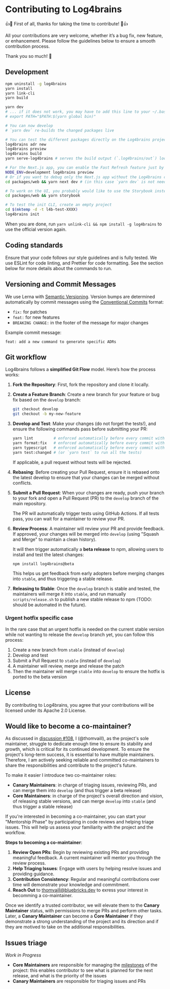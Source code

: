 # Contributing to Log4brains

:+1::tada: First of all, thanks for taking the time to contribute! :tada::+1:

All your contributions are very welcome, whether it’s a bug fix, new feature, or enhancement. Please follow the guidelines below to ensure a smooth contribution process.

Thank you so much! :clap:

## Development

```bash
npm uninstall -g log4brains
yarn install
yarn link-cli
yarn build

yarn dev
# ... if it does not work, you may have to add this line to your ~/.bashrc (or similar):
# export PATH="$PATH:$(yarn global bin)"

# You can now develop
# `yarn dev` re-builds the changed packages live

# You can test the different packages directly on the Log4brains project
log4brains adr new
log4brains preview
log4brains build
yarn serve-log4brains # serves the build output (`.log4brains/out`) locally

# For the Next.js app, you can enable the Fast Refresh feature just by setting NODE_ENV to `development`
NODE_ENV=development log4brains preview
# Or if you want to debug only the Next.js app without the Log4brains custom part, you can run:
cd packages/web && yarn next dev # (in this case `yarn dev` is not needed before running this command)

# To work on the UI, you probably would like to use the Storybook instead:
cd packages/web && yarn storybook

# To test the init CLI, create an empty project
cd $(mktemp -d -t l4b-test-XXXX)
log4brains init
```

When you are done, run `yarn unlink-cli && npm install -g log4brains` to use the official version again.

## Coding standards

Ensure that your code follows our style guidelines and is fully tested. We use ESLint for code linting, and Prettier for code formatting.
See the section below for more details about the commands to run.

## Versioning and Commit Messages

We use Lerna with [Semantic Versioning](https://semver.org/). Version bumps are determined automatically by commit messages using the [Conventional Commits](https://www.conventionalcommits.org/en/v1.0.0/) format:

- `fix:` for patches
- `feat:` for new features
- `BREAKING CHANGE:` in the footer of the message for major changes

Example commit message:

```
feat: add a new command to generate specific ADRs
```

## Git workflow

Log4brains follows a **simplified Git Flow** model. Here’s how the process works:

1. **Fork the Repository**: First, fork the repository and clone it locally.
2. **Create a Feature Branch**: Create a new branch for your feature or bug fix based on the `develop` branch:
   ```bash
   git checkout develop
   git checkout -b my-new-feature
   ```
3. **Develop and Test**: Make your changes (do not forget the tests!), and ensure the following commands pass before submitting your PR:

   ```bash
   yarn lint         # enforced automatically before every commit with husky+lint-staged
   yarn format:fix   # enforced automatically before every commit with husky+lint-staged
   yarn typescript   # enforced automatically before every commit with husky
   yarn test:changed # (or `yarn test` to run all the tests)
   ```

   If applicable, a pull request without tests will be rejected.

4. **Rebasing**: Before creating your Pull Request, ensure it is rebased onto the latest develop to ensure that your changes can be merged without conflicts.

5. **Submit a Pull Request**: When your changes are ready, push your branch to your fork and open a Pull Request (PR) to the `develop` branch of the main repository.

   The PR will automatically trigger tests using GitHub Actions. If all tests pass, you can wait for a maintainer to review your PR.

6. **Review Process**: A maintainer will review your PR and provide feedback. If approved, your changes will be merged into `develop` (using "Squash and Merge" to maintain a clean history).

   It will then trigger automatically a **beta release** to npm, allowing users to install and test the latest changes:

   ```bash
   npm install log4brains@beta
   ```

   This helps us get feedback from early adopters before merging changes into `stable`, and thus triggering a stable release.

7. **Releasing to Stable**: Once the `develop` branch is stable and tested, the maintainers will merge it into `stable`, and run manually `scripts/release.sh` to publish a new stable release to npm (TODO: should be automated in the future).

### Urgent hotfix specific case

In the rare case that an urgent hotfix is needed on the current stable version while not wanting to release the `develop` branch yet, you can follow this process:

1. Create a new branch from `stable` (instead of `develop`)
2. Develop and test
3. Submit a Pull Request to `stable` (instead of `develop`)
4. A maintainer will review, merge and release the patch
5. Then the maintainer will merge `stable` into `develop` to ensure the hotfix is ported to the beta version

## License

By contributing to Log4brains, you agree that your contributions will be licensed under its Apache 2.0 License.

## Would like to become a co-maintainer?

As discussed in [discussion #108](https://github.com/thomvaill/log4brains/discussions/108), I (@thomvaill), as the project's sole maintainer, struggle to dedicate enough time to ensure its stability and growth, which is critical for its continued development. To ensure the project's long-term success, it is essential to have multiple maintainers. Therefore, I am actively seeking reliable and committed co-maintainers to share the responsibilities and contribute to the project's future.

To make it easier I introduce two co-maintainer roles:

- **Canary Maintainers**: in charge of triaging issues, reviewing PRs, and can merge them into `develop` (and thus trigger a beta release)
- **Core Maintainers**: in charge of the project's overall direction and vision, of releasing stable versions, and can merge `develop` into `stable` (and thus trigger a stable release)

If you're interested in becoming a co-maintainer, you can start your "Mentorship Phase" by participating in code reviews and helping triage issues. This will help us assess your familiarity with the project and the workflow.

**Steps to becoming a co-maintainer**:

1. **Review Open PRs**: Begin by reviewing existing PRs and providing meaningful feedback. A current maintainer will mentor you through the review process.
2. **Help Triaging Issues**: Engage with users by helping resolve issues and providing guidance.
3. **Contribution Consistency**: Regular and meaningful contributions over time will demonstrate your knowledge and commitment.
4. **Reach Out** to <thomvaill@bluebricks.dev> to exress your interest in becomming a co-maintainer.

Once we identify a trusted contributor, we will elevate them to the **Canary Maintainer** status, with permissions to merge PRs and perform other tasks.
Later, a **Canary Maintainer** can become a **Core Maintainer** if they demonstrate a strong understanding of the project and its direction and if they are motived to take on the additional responsibilities.

## Issues triage

_Work in Progress_

- **Core Maintainers** are responsible for managing the [milestones](https://github.com/thomvaill/log4brains/milestones) of the project: this enables contributor to see what is planned for the next release, and what is the priority of the issues
- **Canary Maintainers** are responsible for triaging issues and PRs
